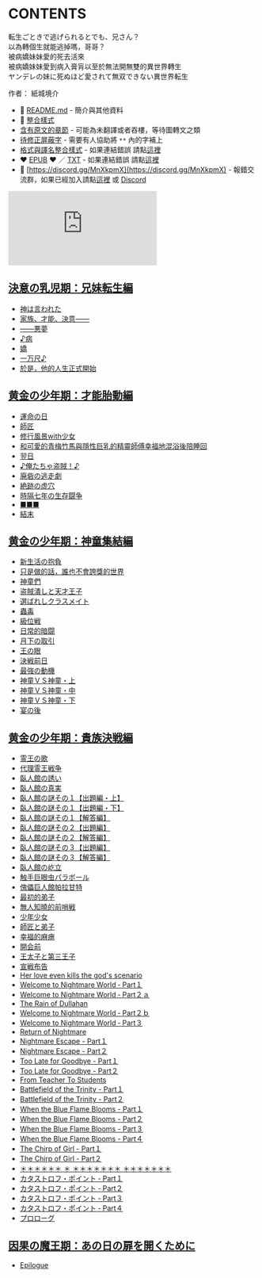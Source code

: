 # CONTENTS

転生ごときで逃げられるとでも、兄さん？  
以為轉個生就能逃掉嗎，哥哥？  
被病嬌妹妹愛的死去活來  
被病嬌妹妹愛到病入膏肓以至於無法開無雙的異世界轉生  
ヤンデレの妹に死ぬほど愛されて無双できない異世界転生  

作者： 紙城境介  



- :closed_book: [README.md](README.md) - 簡介與其他資料
- :pencil: [整合樣式](%E6%95%B4%E5%90%88%E6%A8%A3%E5%BC%8F.md)
- [含有原文的章節](ja.md) - 可能為未翻譯或者吞樓，等待圖轉文之類
- [待修正屏蔽字](%E5%BE%85%E4%BF%AE%E6%AD%A3%E5%B1%8F%E8%94%BD%E5%AD%97.md) - 需要有人協助將 `**` 內的字補上
- [格式與譯名整合樣式](https://github.com/bluelovers/node-novel/blob/master/lib/locales/%E8%BB%A2%E7%94%9F%E3%81%94%E3%81%A8%E3%81%8D%E3%81%A7%E9%80%83%E3%81%92%E3%82%89%E3%82%8C%E3%82%8B%E3%81%A8%E3%81%A7%E3%82%82%E3%80%81%E5%85%84%E3%81%95%E3%82%93%EF%BC%9F.ts) - 如果連結錯誤 請點[這裡](https://github.com/bluelovers/node-novel/blob/master/lib/locales/)
-  :heart: [EPUB](https://gitlab.com/demonovel/epub-txt/blob/master/yandere_out/%E4%BB%A5%E7%82%BA%E8%BD%89%E5%80%8B%E7%94%9F%E5%B0%B1%E8%83%BD%E9%80%83%E6%8E%89%E5%97%8E%EF%BC%8C%E5%93%A5%E5%93%A5%EF%BC%9F.epub) :heart:  ／ [TXT](https://gitlab.com/demonovel/epub-txt/blob/master/yandere_out/out/%E4%BB%A5%E7%82%BA%E8%BD%89%E5%80%8B%E7%94%9F%E5%B0%B1%E8%83%BD%E9%80%83%E6%8E%89%E5%97%8E%EF%BC%8C%E5%93%A5%E5%93%A5%EF%BC%9F.out.txt) - 如果連結錯誤 請點[這裡](https://gitlab.com/demonovel/epub-txt/blob/master/yandere_out/)
- :mega: [https://discord.gg/MnXkpmX](https://discord.gg/MnXkpmX) - 報錯交流群，如果已經加入請點[這裡](https://discordapp.com/channels/467794087769014273/467794088285175809) 或 [Discord](https://discordapp.com/channels/@me)


![導航目錄](https://chart.apis.google.com/chart?cht=qr&chs=150x150&chl=https://gitlab.com/novel-group/txt-source/blob/master/yandere_out/転生ごときで逃げられるとでも、兄さん？/導航目錄.md "導航目錄")




## [決意の乳児期：兄妹転生編](00000_%E6%B1%BA%E6%84%8F%E3%81%AE%E4%B9%B3%E5%85%90%E6%9C%9F%EF%BC%9A%E5%85%84%E5%A6%B9%E8%BB%A2%E7%94%9F%E7%B7%A8)

- [神は言われた](00000_%E6%B1%BA%E6%84%8F%E3%81%AE%E4%B9%B3%E5%85%90%E6%9C%9F%EF%BC%9A%E5%85%84%E5%A6%B9%E8%BB%A2%E7%94%9F%E7%B7%A8/00010_%E7%A5%9E%E3%81%AF%E8%A8%80%E3%82%8F%E3%82%8C%E3%81%9F.txt)
- [家族、才能、決意――](00000_%E6%B1%BA%E6%84%8F%E3%81%AE%E4%B9%B3%E5%85%90%E6%9C%9F%EF%BC%9A%E5%85%84%E5%A6%B9%E8%BB%A2%E7%94%9F%E7%B7%A8/00020_%E5%AE%B6%E6%97%8F%E3%80%81%E6%89%8D%E8%83%BD%E3%80%81%E6%B1%BA%E6%84%8F%E2%80%95%E2%80%95.txt)
- [――悪夢](00000_%E6%B1%BA%E6%84%8F%E3%81%AE%E4%B9%B3%E5%85%90%E6%9C%9F%EF%BC%9A%E5%85%84%E5%A6%B9%E8%BB%A2%E7%94%9F%E7%B7%A8/00030_%E2%80%95%E2%80%95%E6%82%AA%E5%A4%A2.txt)
- [♪病](00000_%E6%B1%BA%E6%84%8F%E3%81%AE%E4%B9%B3%E5%85%90%E6%9C%9F%EF%BC%9A%E5%85%84%E5%A6%B9%E8%BB%A2%E7%94%9F%E7%B7%A8/00040_%E2%99%AA%E7%97%85.txt)
- [嬌](00000_%E6%B1%BA%E6%84%8F%E3%81%AE%E4%B9%B3%E5%85%90%E6%9C%9F%EF%BC%9A%E5%85%84%E5%A6%B9%E8%BB%A2%E7%94%9F%E7%B7%A8/00050_%E5%AC%8C.txt)
- [一万尺♪](00000_%E6%B1%BA%E6%84%8F%E3%81%AE%E4%B9%B3%E5%85%90%E6%9C%9F%EF%BC%9A%E5%85%84%E5%A6%B9%E8%BB%A2%E7%94%9F%E7%B7%A8/00060_%E4%B8%80%E4%B8%87%E5%B0%BA%E2%99%AA.txt)
- [於是，他的人生正式開始](00000_%E6%B1%BA%E6%84%8F%E3%81%AE%E4%B9%B3%E5%85%90%E6%9C%9F%EF%BC%9A%E5%85%84%E5%A6%B9%E8%BB%A2%E7%94%9F%E7%B7%A8/00070_%E6%96%BC%E6%98%AF%EF%BC%8C%E4%BB%96%E7%9A%84%E4%BA%BA%E7%94%9F%E6%AD%A3%E5%BC%8F%E9%96%8B%E5%A7%8B.txt)


## [黄金の少年期：才能胎動編](00010_%E9%BB%84%E9%87%91%E3%81%AE%E5%B0%91%E5%B9%B4%E6%9C%9F%EF%BC%9A%E6%89%8D%E8%83%BD%E8%83%8E%E5%8B%95%E7%B7%A8)

- [運命の日](00010_%E9%BB%84%E9%87%91%E3%81%AE%E5%B0%91%E5%B9%B4%E6%9C%9F%EF%BC%9A%E6%89%8D%E8%83%BD%E8%83%8E%E5%8B%95%E7%B7%A8/00010_%E9%81%8B%E5%91%BD%E3%81%AE%E6%97%A5.txt)
- [師匠](00010_%E9%BB%84%E9%87%91%E3%81%AE%E5%B0%91%E5%B9%B4%E6%9C%9F%EF%BC%9A%E6%89%8D%E8%83%BD%E8%83%8E%E5%8B%95%E7%B7%A8/00020_%E5%B8%AB%E5%8C%A0.txt)
- [修行風景with少女](00010_%E9%BB%84%E9%87%91%E3%81%AE%E5%B0%91%E5%B9%B4%E6%9C%9F%EF%BC%9A%E6%89%8D%E8%83%BD%E8%83%8E%E5%8B%95%E7%B7%A8/00030_%E4%BF%AE%E8%A1%8C%E9%A2%A8%E6%99%AFwith%E5%B0%91%E5%A5%B3.txt)
- [和可愛的青梅竹馬與隱性巨乳的精靈師傅幸福地混浴後陪睡回 ](00010_%E9%BB%84%E9%87%91%E3%81%AE%E5%B0%91%E5%B9%B4%E6%9C%9F%EF%BC%9A%E6%89%8D%E8%83%BD%E8%83%8E%E5%8B%95%E7%B7%A8/00040_%E5%92%8C%E5%8F%AF%E6%84%9B%E7%9A%84%E9%9D%92%E6%A2%85%E7%AB%B9%E9%A6%AC%E8%88%87%E9%9A%B1%E6%80%A7%E5%B7%A8%E4%B9%B3%E7%9A%84%E7%B2%BE%E9%9D%88%E5%B8%AB%E5%82%85%E5%B9%B8%E7%A6%8F%E5%9C%B0%E6%B7%B7%E6%B5%B4%E5%BE%8C%E9%99%AA%E7%9D%A1%E5%9B%9E%20.txt)
- [翌日](00010_%E9%BB%84%E9%87%91%E3%81%AE%E5%B0%91%E5%B9%B4%E6%9C%9F%EF%BC%9A%E6%89%8D%E8%83%BD%E8%83%8E%E5%8B%95%E7%B7%A8/00050_%E7%BF%8C%E6%97%A5.txt)
- [♪俺たちゃ盗賊！♪](00010_%E9%BB%84%E9%87%91%E3%81%AE%E5%B0%91%E5%B9%B4%E6%9C%9F%EF%BC%9A%E6%89%8D%E8%83%BD%E8%83%8E%E5%8B%95%E7%B7%A8/00060_%E2%99%AA%E4%BF%BA%E3%81%9F%E3%81%A1%E3%82%83%E7%9B%97%E8%B3%8A%EF%BC%81%E2%99%AA.txt)
- [廃砦の逃走劇](00010_%E9%BB%84%E9%87%91%E3%81%AE%E5%B0%91%E5%B9%B4%E6%9C%9F%EF%BC%9A%E6%89%8D%E8%83%BD%E8%83%8E%E5%8B%95%E7%B7%A8/00070_%E5%BB%83%E7%A0%A6%E3%81%AE%E9%80%83%E8%B5%B0%E5%8A%87.txt)
- [絶跡の虚穴](00010_%E9%BB%84%E9%87%91%E3%81%AE%E5%B0%91%E5%B9%B4%E6%9C%9F%EF%BC%9A%E6%89%8D%E8%83%BD%E8%83%8E%E5%8B%95%E7%B7%A8/00080_%E7%B5%B6%E8%B7%A1%E3%81%AE%E8%99%9A%E7%A9%B4.txt)
- [時隔七年の生存闘争](00010_%E9%BB%84%E9%87%91%E3%81%AE%E5%B0%91%E5%B9%B4%E6%9C%9F%EF%BC%9A%E6%89%8D%E8%83%BD%E8%83%8E%E5%8B%95%E7%B7%A8/00090_%E6%99%82%E9%9A%94%E4%B8%83%E5%B9%B4%E3%81%AE%E7%94%9F%E5%AD%98%E9%97%98%E4%BA%89.txt)
- [■■■](00010_%E9%BB%84%E9%87%91%E3%81%AE%E5%B0%91%E5%B9%B4%E6%9C%9F%EF%BC%9A%E6%89%8D%E8%83%BD%E8%83%8E%E5%8B%95%E7%B7%A8/00100_%E2%96%A0%E2%96%A0%E2%96%A0.txt)
- [結末](00010_%E9%BB%84%E9%87%91%E3%81%AE%E5%B0%91%E5%B9%B4%E6%9C%9F%EF%BC%9A%E6%89%8D%E8%83%BD%E8%83%8E%E5%8B%95%E7%B7%A8/00110_%E7%B5%90%E6%9C%AB.txt)


## [黄金の少年期：神童集結編](00020_%E9%BB%84%E9%87%91%E3%81%AE%E5%B0%91%E5%B9%B4%E6%9C%9F%EF%BC%9A%E7%A5%9E%E7%AB%A5%E9%9B%86%E7%B5%90%E7%B7%A8)

- [新生活の抱負](00020_%E9%BB%84%E9%87%91%E3%81%AE%E5%B0%91%E5%B9%B4%E6%9C%9F%EF%BC%9A%E7%A5%9E%E7%AB%A5%E9%9B%86%E7%B5%90%E7%B7%A8/00010_%E6%96%B0%E7%94%9F%E6%B4%BB%E3%81%AE%E6%8A%B1%E8%B2%A0.txt)
- [只是做的話，誰也不會誇獎的世界](00020_%E9%BB%84%E9%87%91%E3%81%AE%E5%B0%91%E5%B9%B4%E6%9C%9F%EF%BC%9A%E7%A5%9E%E7%AB%A5%E9%9B%86%E7%B5%90%E7%B7%A8/00020_%E5%8F%AA%E6%98%AF%E5%81%9A%E7%9A%84%E8%A9%B1%EF%BC%8C%E8%AA%B0%E4%B9%9F%E4%B8%8D%E6%9C%83%E8%AA%87%E7%8D%8E%E7%9A%84%E4%B8%96%E7%95%8C.txt)
- [神童們](00020_%E9%BB%84%E9%87%91%E3%81%AE%E5%B0%91%E5%B9%B4%E6%9C%9F%EF%BC%9A%E7%A5%9E%E7%AB%A5%E9%9B%86%E7%B5%90%E7%B7%A8/00030_%E7%A5%9E%E7%AB%A5%E5%80%91.txt)
- [盗賊潰しと天才王子](00020_%E9%BB%84%E9%87%91%E3%81%AE%E5%B0%91%E5%B9%B4%E6%9C%9F%EF%BC%9A%E7%A5%9E%E7%AB%A5%E9%9B%86%E7%B5%90%E7%B7%A8/00040_%E7%9B%97%E8%B3%8A%E6%BD%B0%E3%81%97%E3%81%A8%E5%A4%A9%E6%89%8D%E7%8E%8B%E5%AD%90.txt)
- [選ばれしクラスメイト](00020_%E9%BB%84%E9%87%91%E3%81%AE%E5%B0%91%E5%B9%B4%E6%9C%9F%EF%BC%9A%E7%A5%9E%E7%AB%A5%E9%9B%86%E7%B5%90%E7%B7%A8/00050_%E9%81%B8%E3%81%B0%E3%82%8C%E3%81%97%E3%82%AF%E3%83%A9%E3%82%B9%E3%83%A1%E3%82%A4%E3%83%88.txt)
- [蟲毒](00020_%E9%BB%84%E9%87%91%E3%81%AE%E5%B0%91%E5%B9%B4%E6%9C%9F%EF%BC%9A%E7%A5%9E%E7%AB%A5%E9%9B%86%E7%B5%90%E7%B7%A8/00060_%E8%9F%B2%E6%AF%92.txt)
- [級位戦](00020_%E9%BB%84%E9%87%91%E3%81%AE%E5%B0%91%E5%B9%B4%E6%9C%9F%EF%BC%9A%E7%A5%9E%E7%AB%A5%E9%9B%86%E7%B5%90%E7%B7%A8/00070_%E7%B4%9A%E4%BD%8D%E6%88%A6.txt)
- [日常的暗闘](00020_%E9%BB%84%E9%87%91%E3%81%AE%E5%B0%91%E5%B9%B4%E6%9C%9F%EF%BC%9A%E7%A5%9E%E7%AB%A5%E9%9B%86%E7%B5%90%E7%B7%A8/00080_%E6%97%A5%E5%B8%B8%E7%9A%84%E6%9A%97%E9%97%98.txt)
- [月下の取引](00020_%E9%BB%84%E9%87%91%E3%81%AE%E5%B0%91%E5%B9%B4%E6%9C%9F%EF%BC%9A%E7%A5%9E%E7%AB%A5%E9%9B%86%E7%B5%90%E7%B7%A8/00090_%E6%9C%88%E4%B8%8B%E3%81%AE%E5%8F%96%E5%BC%95.txt)
- [王の眼](00020_%E9%BB%84%E9%87%91%E3%81%AE%E5%B0%91%E5%B9%B4%E6%9C%9F%EF%BC%9A%E7%A5%9E%E7%AB%A5%E9%9B%86%E7%B5%90%E7%B7%A8/00100_%E7%8E%8B%E3%81%AE%E7%9C%BC.txt)
- [決戦前日](00020_%E9%BB%84%E9%87%91%E3%81%AE%E5%B0%91%E5%B9%B4%E6%9C%9F%EF%BC%9A%E7%A5%9E%E7%AB%A5%E9%9B%86%E7%B5%90%E7%B7%A8/00110_%E6%B1%BA%E6%88%A6%E5%89%8D%E6%97%A5.txt)
- [最強の動機](00020_%E9%BB%84%E9%87%91%E3%81%AE%E5%B0%91%E5%B9%B4%E6%9C%9F%EF%BC%9A%E7%A5%9E%E7%AB%A5%E9%9B%86%E7%B5%90%E7%B7%A8/00120_%E6%9C%80%E5%BC%B7%E3%81%AE%E5%8B%95%E6%A9%9F.txt)
- [神童ＶＳ神童・上](00020_%E9%BB%84%E9%87%91%E3%81%AE%E5%B0%91%E5%B9%B4%E6%9C%9F%EF%BC%9A%E7%A5%9E%E7%AB%A5%E9%9B%86%E7%B5%90%E7%B7%A8/00130_%E7%A5%9E%E7%AB%A5%EF%BC%B6%EF%BC%B3%E7%A5%9E%E7%AB%A5%E3%83%BB%E4%B8%8A.txt)
- [神童ＶＳ神童・中](00020_%E9%BB%84%E9%87%91%E3%81%AE%E5%B0%91%E5%B9%B4%E6%9C%9F%EF%BC%9A%E7%A5%9E%E7%AB%A5%E9%9B%86%E7%B5%90%E7%B7%A8/00140_%E7%A5%9E%E7%AB%A5%EF%BC%B6%EF%BC%B3%E7%A5%9E%E7%AB%A5%E3%83%BB%E4%B8%AD.txt)
- [神童ＶＳ神童・下](00020_%E9%BB%84%E9%87%91%E3%81%AE%E5%B0%91%E5%B9%B4%E6%9C%9F%EF%BC%9A%E7%A5%9E%E7%AB%A5%E9%9B%86%E7%B5%90%E7%B7%A8/00150_%E7%A5%9E%E7%AB%A5%EF%BC%B6%EF%BC%B3%E7%A5%9E%E7%AB%A5%E3%83%BB%E4%B8%8B.txt)
- [宴の後](00020_%E9%BB%84%E9%87%91%E3%81%AE%E5%B0%91%E5%B9%B4%E6%9C%9F%EF%BC%9A%E7%A5%9E%E7%AB%A5%E9%9B%86%E7%B5%90%E7%B7%A8/00160_%E5%AE%B4%E3%81%AE%E5%BE%8C.txt)


## [黄金の少年期：貴族決戦編](00030_%E9%BB%84%E9%87%91%E3%81%AE%E5%B0%91%E5%B9%B4%E6%9C%9F%EF%BC%9A%E8%B2%B4%E6%97%8F%E6%B1%BA%E6%88%A6%E7%B7%A8)

- [霊王の歌](00030_%E9%BB%84%E9%87%91%E3%81%AE%E5%B0%91%E5%B9%B4%E6%9C%9F%EF%BC%9A%E8%B2%B4%E6%97%8F%E6%B1%BA%E6%88%A6%E7%B7%A8/00010_%E9%9C%8A%E7%8E%8B%E3%81%AE%E6%AD%8C.txt)
- [代理霊王戦争](00030_%E9%BB%84%E9%87%91%E3%81%AE%E5%B0%91%E5%B9%B4%E6%9C%9F%EF%BC%9A%E8%B2%B4%E6%97%8F%E6%B1%BA%E6%88%A6%E7%B7%A8/00020_%E4%BB%A3%E7%90%86%E9%9C%8A%E7%8E%8B%E6%88%A6%E4%BA%89.txt)
- [臥人館の誘い](00030_%E9%BB%84%E9%87%91%E3%81%AE%E5%B0%91%E5%B9%B4%E6%9C%9F%EF%BC%9A%E8%B2%B4%E6%97%8F%E6%B1%BA%E6%88%A6%E7%B7%A8/00030_%E8%87%A5%E4%BA%BA%E9%A4%A8%E3%81%AE%E8%AA%98%E3%81%84.txt)
- [臥人館の真実](00030_%E9%BB%84%E9%87%91%E3%81%AE%E5%B0%91%E5%B9%B4%E6%9C%9F%EF%BC%9A%E8%B2%B4%E6%97%8F%E6%B1%BA%E6%88%A6%E7%B7%A8/00040_%E8%87%A5%E4%BA%BA%E9%A4%A8%E3%81%AE%E7%9C%9F%E5%AE%9F.txt)
- [臥人館の謎その１【出題編・上】](00030_%E9%BB%84%E9%87%91%E3%81%AE%E5%B0%91%E5%B9%B4%E6%9C%9F%EF%BC%9A%E8%B2%B4%E6%97%8F%E6%B1%BA%E6%88%A6%E7%B7%A8/00050_%E8%87%A5%E4%BA%BA%E9%A4%A8%E3%81%AE%E8%AC%8E%E3%81%9D%E3%81%AE%EF%BC%91%E3%80%90%E5%87%BA%E9%A1%8C%E7%B7%A8%E3%83%BB%E4%B8%8A%E3%80%91.txt)
- [臥人館の謎その１【出題編・下】](00030_%E9%BB%84%E9%87%91%E3%81%AE%E5%B0%91%E5%B9%B4%E6%9C%9F%EF%BC%9A%E8%B2%B4%E6%97%8F%E6%B1%BA%E6%88%A6%E7%B7%A8/00060_%E8%87%A5%E4%BA%BA%E9%A4%A8%E3%81%AE%E8%AC%8E%E3%81%9D%E3%81%AE%EF%BC%91%E3%80%90%E5%87%BA%E9%A1%8C%E7%B7%A8%E3%83%BB%E4%B8%8B%E3%80%91.txt)
- [臥人館の謎その１【解答編】](00030_%E9%BB%84%E9%87%91%E3%81%AE%E5%B0%91%E5%B9%B4%E6%9C%9F%EF%BC%9A%E8%B2%B4%E6%97%8F%E6%B1%BA%E6%88%A6%E7%B7%A8/00070_%E8%87%A5%E4%BA%BA%E9%A4%A8%E3%81%AE%E8%AC%8E%E3%81%9D%E3%81%AE%EF%BC%91%E3%80%90%E8%A7%A3%E7%AD%94%E7%B7%A8%E3%80%91.txt)
- [臥人館の謎その２【出題編】](00030_%E9%BB%84%E9%87%91%E3%81%AE%E5%B0%91%E5%B9%B4%E6%9C%9F%EF%BC%9A%E8%B2%B4%E6%97%8F%E6%B1%BA%E6%88%A6%E7%B7%A8/00080_%E8%87%A5%E4%BA%BA%E9%A4%A8%E3%81%AE%E8%AC%8E%E3%81%9D%E3%81%AE%EF%BC%92%E3%80%90%E5%87%BA%E9%A1%8C%E7%B7%A8%E3%80%91.txt)
- [臥人館の謎その２【解答編】](00030_%E9%BB%84%E9%87%91%E3%81%AE%E5%B0%91%E5%B9%B4%E6%9C%9F%EF%BC%9A%E8%B2%B4%E6%97%8F%E6%B1%BA%E6%88%A6%E7%B7%A8/00090_%E8%87%A5%E4%BA%BA%E9%A4%A8%E3%81%AE%E8%AC%8E%E3%81%9D%E3%81%AE%EF%BC%92%E3%80%90%E8%A7%A3%E7%AD%94%E7%B7%A8%E3%80%91.txt)
- [臥人館の謎その３【出題編】](00030_%E9%BB%84%E9%87%91%E3%81%AE%E5%B0%91%E5%B9%B4%E6%9C%9F%EF%BC%9A%E8%B2%B4%E6%97%8F%E6%B1%BA%E6%88%A6%E7%B7%A8/00100_%E8%87%A5%E4%BA%BA%E9%A4%A8%E3%81%AE%E8%AC%8E%E3%81%9D%E3%81%AE%EF%BC%93%E3%80%90%E5%87%BA%E9%A1%8C%E7%B7%A8%E3%80%91.txt)
- [臥人館の謎その３【解答編】](00030_%E9%BB%84%E9%87%91%E3%81%AE%E5%B0%91%E5%B9%B4%E6%9C%9F%EF%BC%9A%E8%B2%B4%E6%97%8F%E6%B1%BA%E6%88%A6%E7%B7%A8/00110_%E8%87%A5%E4%BA%BA%E9%A4%A8%E3%81%AE%E8%AC%8E%E3%81%9D%E3%81%AE%EF%BC%93%E3%80%90%E8%A7%A3%E7%AD%94%E7%B7%A8%E3%80%91.txt)
- [臥人館の屹立](00030_%E9%BB%84%E9%87%91%E3%81%AE%E5%B0%91%E5%B9%B4%E6%9C%9F%EF%BC%9A%E8%B2%B4%E6%97%8F%E6%B1%BA%E6%88%A6%E7%B7%A8/00120_%E8%87%A5%E4%BA%BA%E9%A4%A8%E3%81%AE%E5%B1%B9%E7%AB%8B.txt)
- [触手巨眼虫パラボール](00030_%E9%BB%84%E9%87%91%E3%81%AE%E5%B0%91%E5%B9%B4%E6%9C%9F%EF%BC%9A%E8%B2%B4%E6%97%8F%E6%B1%BA%E6%88%A6%E7%B7%A8/00130_%E8%A7%A6%E6%89%8B%E5%B7%A8%E7%9C%BC%E8%99%AB%E3%83%91%E3%83%A9%E3%83%9C%E3%83%BC%E3%83%AB.txt)
- [傀儡巨人館帕拉甘特](00030_%E9%BB%84%E9%87%91%E3%81%AE%E5%B0%91%E5%B9%B4%E6%9C%9F%EF%BC%9A%E8%B2%B4%E6%97%8F%E6%B1%BA%E6%88%A6%E7%B7%A8/00140_%E5%82%80%E5%84%A1%E5%B7%A8%E4%BA%BA%E9%A4%A8%E5%B8%95%E6%8B%89%E7%94%98%E7%89%B9.txt)
- [最初的弟子](00030_%E9%BB%84%E9%87%91%E3%81%AE%E5%B0%91%E5%B9%B4%E6%9C%9F%EF%BC%9A%E8%B2%B4%E6%97%8F%E6%B1%BA%E6%88%A6%E7%B7%A8/00150_%E6%9C%80%E5%88%9D%E7%9A%84%E5%BC%9F%E5%AD%90.txt)
- [無人知曉的前哨戦](00030_%E9%BB%84%E9%87%91%E3%81%AE%E5%B0%91%E5%B9%B4%E6%9C%9F%EF%BC%9A%E8%B2%B4%E6%97%8F%E6%B1%BA%E6%88%A6%E7%B7%A8/00160_%E7%84%A1%E4%BA%BA%E7%9F%A5%E6%9B%89%E7%9A%84%E5%89%8D%E5%93%A8%E6%88%A6.txt)
- [少年少女](00030_%E9%BB%84%E9%87%91%E3%81%AE%E5%B0%91%E5%B9%B4%E6%9C%9F%EF%BC%9A%E8%B2%B4%E6%97%8F%E6%B1%BA%E6%88%A6%E7%B7%A8/00170_%E5%B0%91%E5%B9%B4%E5%B0%91%E5%A5%B3.txt)
- [師匠と弟子](00030_%E9%BB%84%E9%87%91%E3%81%AE%E5%B0%91%E5%B9%B4%E6%9C%9F%EF%BC%9A%E8%B2%B4%E6%97%8F%E6%B1%BA%E6%88%A6%E7%B7%A8/00180_%E5%B8%AB%E5%8C%A0%E3%81%A8%E5%BC%9F%E5%AD%90.txt)
- [幸福的麻痹](00030_%E9%BB%84%E9%87%91%E3%81%AE%E5%B0%91%E5%B9%B4%E6%9C%9F%EF%BC%9A%E8%B2%B4%E6%97%8F%E6%B1%BA%E6%88%A6%E7%B7%A8/00190_%E5%B9%B8%E7%A6%8F%E7%9A%84%E9%BA%BB%E7%97%B9.txt)
- [開会前](00030_%E9%BB%84%E9%87%91%E3%81%AE%E5%B0%91%E5%B9%B4%E6%9C%9F%EF%BC%9A%E8%B2%B4%E6%97%8F%E6%B1%BA%E6%88%A6%E7%B7%A8/00200_%E9%96%8B%E4%BC%9A%E5%89%8D.txt)
- [王太子と第三王子](00030_%E9%BB%84%E9%87%91%E3%81%AE%E5%B0%91%E5%B9%B4%E6%9C%9F%EF%BC%9A%E8%B2%B4%E6%97%8F%E6%B1%BA%E6%88%A6%E7%B7%A8/00210_%E7%8E%8B%E5%A4%AA%E5%AD%90%E3%81%A8%E7%AC%AC%E4%B8%89%E7%8E%8B%E5%AD%90.txt)
- [宣戦布告](00030_%E9%BB%84%E9%87%91%E3%81%AE%E5%B0%91%E5%B9%B4%E6%9C%9F%EF%BC%9A%E8%B2%B4%E6%97%8F%E6%B1%BA%E6%88%A6%E7%B7%A8/00220_%E5%AE%A3%E6%88%A6%E5%B8%83%E5%91%8A.txt)
- [Her love even kills the god's scenario](00030_%E9%BB%84%E9%87%91%E3%81%AE%E5%B0%91%E5%B9%B4%E6%9C%9F%EF%BC%9A%E8%B2%B4%E6%97%8F%E6%B1%BA%E6%88%A6%E7%B7%A8/00230_Her%20love%20even%20kills%20the%20god's%20scenario.txt)
- [Welcome to Nightmare World ‐ Part１](00030_%E9%BB%84%E9%87%91%E3%81%AE%E5%B0%91%E5%B9%B4%E6%9C%9F%EF%BC%9A%E8%B2%B4%E6%97%8F%E6%B1%BA%E6%88%A6%E7%B7%A8/00240_Welcome%20to%20Nightmare%20World%20%E2%80%90%20Part%EF%BC%91.txt)
- [Welcome to Nightmare World ‐ Part２ａ](00030_%E9%BB%84%E9%87%91%E3%81%AE%E5%B0%91%E5%B9%B4%E6%9C%9F%EF%BC%9A%E8%B2%B4%E6%97%8F%E6%B1%BA%E6%88%A6%E7%B7%A8/00250_Welcome%20to%20Nightmare%20World%20%E2%80%90%20Part%EF%BC%92%EF%BD%81.txt)
- [The Rain of Dullahan](00030_%E9%BB%84%E9%87%91%E3%81%AE%E5%B0%91%E5%B9%B4%E6%9C%9F%EF%BC%9A%E8%B2%B4%E6%97%8F%E6%B1%BA%E6%88%A6%E7%B7%A8/00260_The%20Rain%20of%20Dullahan.txt)
- [Welcome to Nightmare World ‐ Part２ｂ](00030_%E9%BB%84%E9%87%91%E3%81%AE%E5%B0%91%E5%B9%B4%E6%9C%9F%EF%BC%9A%E8%B2%B4%E6%97%8F%E6%B1%BA%E6%88%A6%E7%B7%A8/00270_Welcome%20to%20Nightmare%20World%20%E2%80%90%20Part%EF%BC%92%EF%BD%82.txt)
- [Welcome to Nightmare World ‐ Part３](00030_%E9%BB%84%E9%87%91%E3%81%AE%E5%B0%91%E5%B9%B4%E6%9C%9F%EF%BC%9A%E8%B2%B4%E6%97%8F%E6%B1%BA%E6%88%A6%E7%B7%A8/00280_Welcome%20to%20Nightmare%20World%20%E2%80%90%20Part%EF%BC%93.txt)
- [Return of Nightmare](00030_%E9%BB%84%E9%87%91%E3%81%AE%E5%B0%91%E5%B9%B4%E6%9C%9F%EF%BC%9A%E8%B2%B4%E6%97%8F%E6%B1%BA%E6%88%A6%E7%B7%A8/00290_Return%20of%20Nightmare.txt)
- [Nightmare Escape - Part１](00030_%E9%BB%84%E9%87%91%E3%81%AE%E5%B0%91%E5%B9%B4%E6%9C%9F%EF%BC%9A%E8%B2%B4%E6%97%8F%E6%B1%BA%E6%88%A6%E7%B7%A8/00300_Nightmare%20Escape%20-%20Part%EF%BC%91.txt)
- [Nightmare Escape - Part２](00030_%E9%BB%84%E9%87%91%E3%81%AE%E5%B0%91%E5%B9%B4%E6%9C%9F%EF%BC%9A%E8%B2%B4%E6%97%8F%E6%B1%BA%E6%88%A6%E7%B7%A8/00310_Nightmare%20Escape%20-%20Part%EF%BC%92.txt)
- [Too Late for Goodbye - Part１](00030_%E9%BB%84%E9%87%91%E3%81%AE%E5%B0%91%E5%B9%B4%E6%9C%9F%EF%BC%9A%E8%B2%B4%E6%97%8F%E6%B1%BA%E6%88%A6%E7%B7%A8/00320_Too%20Late%20for%20Goodbye%20-%20Part%EF%BC%91.txt)
- [Too Late for Goodbye - Part２](00030_%E9%BB%84%E9%87%91%E3%81%AE%E5%B0%91%E5%B9%B4%E6%9C%9F%EF%BC%9A%E8%B2%B4%E6%97%8F%E6%B1%BA%E6%88%A6%E7%B7%A8/00330_Too%20Late%20for%20Goodbye%20-%20Part%EF%BC%92.txt)
- [From Teacher To Students](00030_%E9%BB%84%E9%87%91%E3%81%AE%E5%B0%91%E5%B9%B4%E6%9C%9F%EF%BC%9A%E8%B2%B4%E6%97%8F%E6%B1%BA%E6%88%A6%E7%B7%A8/00340_From%20Teacher%20To%20Students.txt)
- [Battlefield of the Trinity - Part１](00030_%E9%BB%84%E9%87%91%E3%81%AE%E5%B0%91%E5%B9%B4%E6%9C%9F%EF%BC%9A%E8%B2%B4%E6%97%8F%E6%B1%BA%E6%88%A6%E7%B7%A8/00350_Battlefield%20of%20the%20Trinity%20-%20Part%EF%BC%91.txt)
- [Battlefield of the Trinity - Part２](00030_%E9%BB%84%E9%87%91%E3%81%AE%E5%B0%91%E5%B9%B4%E6%9C%9F%EF%BC%9A%E8%B2%B4%E6%97%8F%E6%B1%BA%E6%88%A6%E7%B7%A8/00360_Battlefield%20of%20the%20Trinity%20-%20Part%EF%BC%92.txt)
- [When the Blue Flame Blooms - Part１](00030_%E9%BB%84%E9%87%91%E3%81%AE%E5%B0%91%E5%B9%B4%E6%9C%9F%EF%BC%9A%E8%B2%B4%E6%97%8F%E6%B1%BA%E6%88%A6%E7%B7%A8/00370_When%20the%20Blue%20Flame%20Blooms%20-%20Part%EF%BC%91.txt)
- [When the Blue Flame Blooms - Part２](00030_%E9%BB%84%E9%87%91%E3%81%AE%E5%B0%91%E5%B9%B4%E6%9C%9F%EF%BC%9A%E8%B2%B4%E6%97%8F%E6%B1%BA%E6%88%A6%E7%B7%A8/00380_When%20the%20Blue%20Flame%20Blooms%20-%20Part%EF%BC%92.txt)
- [When the Blue Flame Blooms - Part３](00030_%E9%BB%84%E9%87%91%E3%81%AE%E5%B0%91%E5%B9%B4%E6%9C%9F%EF%BC%9A%E8%B2%B4%E6%97%8F%E6%B1%BA%E6%88%A6%E7%B7%A8/00390_When%20the%20Blue%20Flame%20Blooms%20-%20Part%EF%BC%93.txt)
- [When the Blue Flame Blooms - Part４](00030_%E9%BB%84%E9%87%91%E3%81%AE%E5%B0%91%E5%B9%B4%E6%9C%9F%EF%BC%9A%E8%B2%B4%E6%97%8F%E6%B1%BA%E6%88%A6%E7%B7%A8/00400_When%20the%20Blue%20Flame%20Blooms%20-%20Part%EF%BC%94.txt)
- [The Chirp of Girl - Part１](00030_%E9%BB%84%E9%87%91%E3%81%AE%E5%B0%91%E5%B9%B4%E6%9C%9F%EF%BC%9A%E8%B2%B4%E6%97%8F%E6%B1%BA%E6%88%A6%E7%B7%A8/00410_The%20Chirp%20of%20Girl%20-%20Part%EF%BC%91.txt)
- [The Chirp of Girl - Part２](00030_%E9%BB%84%E9%87%91%E3%81%AE%E5%B0%91%E5%B9%B4%E6%9C%9F%EF%BC%9A%E8%B2%B4%E6%97%8F%E6%B1%BA%E6%88%A6%E7%B7%A8/00420_The%20Chirp%20of%20Girl%20-%20Part%EF%BC%92.txt)
- [＊＊＊＊＊＊ ＊ ＊＊＊＊＊＊＊ ＊＊＊＊＊＊＊](00030_%E9%BB%84%E9%87%91%E3%81%AE%E5%B0%91%E5%B9%B4%E6%9C%9F%EF%BC%9A%E8%B2%B4%E6%97%8F%E6%B1%BA%E6%88%A6%E7%B7%A8/00580_%EF%BC%8A%EF%BC%8A%EF%BC%8A%EF%BC%8A%EF%BC%8A%EF%BC%8A%20%EF%BC%8A%20%EF%BC%8A%EF%BC%8A%EF%BC%8A%EF%BC%8A%EF%BC%8A%EF%BC%8A%EF%BC%8A%20%EF%BC%8A%EF%BC%8A%EF%BC%8A%EF%BC%8A%EF%BC%8A%EF%BC%8A%EF%BC%8A.txt)
- [カタストロフ・ポイント ‐ Part１](00030_%E9%BB%84%E9%87%91%E3%81%AE%E5%B0%91%E5%B9%B4%E6%9C%9F%EF%BC%9A%E8%B2%B4%E6%97%8F%E6%B1%BA%E6%88%A6%E7%B7%A8/00590_%E3%82%AB%E3%82%BF%E3%82%B9%E3%83%88%E3%83%AD%E3%83%95%E3%83%BB%E3%83%9D%E3%82%A4%E3%83%B3%E3%83%88%20%E2%80%90%20Part%EF%BC%91.txt)
- [カタストロフ・ポイント ‐ Part２](00030_%E9%BB%84%E9%87%91%E3%81%AE%E5%B0%91%E5%B9%B4%E6%9C%9F%EF%BC%9A%E8%B2%B4%E6%97%8F%E6%B1%BA%E6%88%A6%E7%B7%A8/00600_%E3%82%AB%E3%82%BF%E3%82%B9%E3%83%88%E3%83%AD%E3%83%95%E3%83%BB%E3%83%9D%E3%82%A4%E3%83%B3%E3%83%88%20%E2%80%90%20Part%EF%BC%92.txt)
- [カタストロフ・ポイント ‐ Part３](00030_%E9%BB%84%E9%87%91%E3%81%AE%E5%B0%91%E5%B9%B4%E6%9C%9F%EF%BC%9A%E8%B2%B4%E6%97%8F%E6%B1%BA%E6%88%A6%E7%B7%A8/00610_%E3%82%AB%E3%82%BF%E3%82%B9%E3%83%88%E3%83%AD%E3%83%95%E3%83%BB%E3%83%9D%E3%82%A4%E3%83%B3%E3%83%88%20%E2%80%90%20Part%EF%BC%93.txt)
- [カタストロフ・ポイント ‐ Part４](00030_%E9%BB%84%E9%87%91%E3%81%AE%E5%B0%91%E5%B9%B4%E6%9C%9F%EF%BC%9A%E8%B2%B4%E6%97%8F%E6%B1%BA%E6%88%A6%E7%B7%A8/00620_%E3%82%AB%E3%82%BF%E3%82%B9%E3%83%88%E3%83%AD%E3%83%95%E3%83%BB%E3%83%9D%E3%82%A4%E3%83%B3%E3%83%88%20%E2%80%90%20Part%EF%BC%94.txt)
- [プロローグ](00030_%E9%BB%84%E9%87%91%E3%81%AE%E5%B0%91%E5%B9%B4%E6%9C%9F%EF%BC%9A%E8%B2%B4%E6%97%8F%E6%B1%BA%E6%88%A6%E7%B7%A8/00630_%E3%83%97%E3%83%AD%E3%83%AD%E3%83%BC%E3%82%B0.txt)


## [因果の魔王期：あの日の扉を開くために](00040_%E5%9B%A0%E6%9E%9C%E3%81%AE%E9%AD%94%E7%8E%8B%E6%9C%9F%EF%BC%9A%E3%81%82%E3%81%AE%E6%97%A5%E3%81%AE%E6%89%89%E3%82%92%E9%96%8B%E3%81%8F%E3%81%9F%E3%82%81%E3%81%AB)

- [Epilogue](00040_%E5%9B%A0%E6%9E%9C%E3%81%AE%E9%AD%94%E7%8E%8B%E6%9C%9F%EF%BC%9A%E3%81%82%E3%81%AE%E6%97%A5%E3%81%AE%E6%89%89%E3%82%92%E9%96%8B%E3%81%8F%E3%81%9F%E3%82%81%E3%81%AB/00350_Epilogue.txt)

